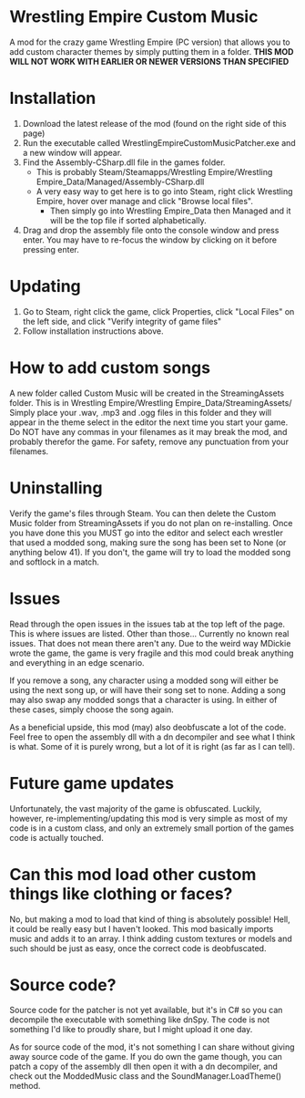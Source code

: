 # Wrestling Empire Custom Music
A mod for the crazy game Wrestling Empire (PC version) that allows you to add custom character themes by simply putting them in a folder.
**THIS MOD WILL NOT WORK WITH EARLIER OR NEWER VERSIONS THAN SPECIFIED**

# Installation
1. Download the latest release of the mod (found on the right side of this page)
2. Run the executable called WrestlingEmpireCustomMusicPatcher.exe and a new window will appear.
3. Find the Assembly-CSharp.dll file in the games folder. 
    * This is probably Steam/Steamapps/Wrestling Empire/Wrestling Empire_Data/Managed/Assembly-CSharp.dll
    * A very easy way to get here is to go into Steam, right click Wrestling Empire, hover over manage and click "Browse local files".
      * Then simply go into Wrestling Empire_Data then Managed and it will be the top file if sorted alphabetically.
4. Drag and drop the assembly file onto the console window and press enter. You may have to re-focus the window by clicking on it before pressing enter.

# Updating
1. Go to Steam, right click the game, click Properties, click "Local Files" on the left side, and click "Verify integrity of game files"
2. Follow installation instructions above.

# How to add custom songs
A new folder called Custom Music will be created in the StreamingAssets folder. 
This is in Wrestling Empire/Wrestling Empire_Data/StreamingAssets/
Simply place your .wav, .mp3 and .ogg files in this folder and they will appear in the theme select in the editor the next time you start your game.
Do NOT have any commas in your filenames as it may break the mod, and probably therefor the game. For safety, remove any punctuation from your filenames.

# Uninstalling
Verify the game's files through Steam. You can then delete the Custom Music folder from StreamingAssets if you do not plan on re-installing.
Once you have done this you MUST go into the editor and select each wrestler that used a modded song, making sure the song has been set to None (or anything below 41).
If you don't, the game will try to load the modded song and softlock in a match. 

# Issues
Read through the open issues in the issues tab at the top left of the page. This is where issues are listed. Other than those...
Currently no known real issues. That does not mean there aren't any. Due to the weird way MDickie wrote the game, the game is very fragile and this mod could break anything and everything in an edge scenario.

If you remove a song, any character using a modded song will either be using the next song up, or will have their song set to none.
  Adding a song may also swap any modded songs that a character is using. 
  In either of these cases, simply choose the song again.
  
As a beneficial upside, this mod (may) also deobfuscate a lot of the code. Feel free to open the assembly dll with a dn decompiler and see what I think is what. 
  Some of it is purely wrong, but a lot of it is right (as far as I can tell).

# Future game updates
Unfortunately, the vast majority of the game is obfuscated. Luckily, however, re-implementing/updating this mod is very simple as most of my code is in a custom class, and only an extremely small portion of the games code is actually touched.

# Can this mod load other custom things like clothing or faces?
No, but making a mod to load that kind of thing is absolutely possible! Hell, it could be really easy but I haven't looked.
This mod basically imports music and adds it to an array. 
I think adding custom textures or models and such should be just as easy, once the correct code is deobfuscated.

# Source code?
Source code for the patcher is not yet available, but it's in C# so you can decompile the executable with something like dnSpy. 
The code is not something I'd like to proudly share, but I might upload it one day.

As for source code of the mod, it's not something I can share without giving away source code of the game. 
If you do own the game though, you can patch a copy of the assembly dll then open it with a dn decompiler, and check out the ModdedMusic class and the SoundManager.LoadTheme() method.
